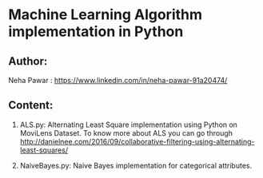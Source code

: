 # Machine Learning Algorithm implementation in Python

## Author: 
Neha Pawar : https://www.linkedin.com/in/neha-pawar-91a20474/

## Content:
1) ALS.py: Alternating Least Square implementation using Python on MoviLens Dataset. To know more about ALS you can go through 
   http://danielnee.com/2016/09/collaborative-filtering-using-alternating-least-squares/

2) NaiveBayes.py: Naive Bayes implementation for categorical attributes. 

